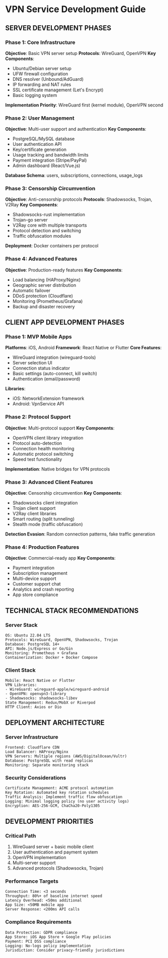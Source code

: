 # VPN Service Development Guide

## SERVER DEVELOPMENT PHASES

### Phase 1: Core Infrastructure
**Objective**: Basic VPN server setup
**Protocols**: WireGuard, OpenVPN
**Key Components**:
- Ubuntu/Debian server setup
- UFW firewall configuration
- DNS resolver (Unbound/AdGuard)
- IP forwarding and NAT rules
- SSL certificate management (Let's Encrypt)
- Basic logging system

**Implementation Priority**: WireGuard first (kernel module), OpenVPN second

### Phase 2: User Management
**Objective**: Multi-user support and authentication
**Key Components**:
- PostgreSQL/MySQL database
- User authentication API
- Key/certificate generation
- Usage tracking and bandwidth limits
- Payment integration (Stripe/PayPal)
- Admin dashboard (React/Vue.js)

**Database Schema**: users, subscriptions, connections, usage_logs

### Phase 3: Censorship Circumvention
**Objective**: Anti-censorship protocols
**Protocols**: Shadowsocks, Trojan, V2Ray
**Key Components**:
- Shadowsocks-rust implementation
- Trojan-go server
- V2Ray core with multiple transports
- Protocol detection and switching
- Traffic obfuscation modules

**Deployment**: Docker containers per protocol

### Phase 4: Advanced Features
**Objective**: Production-ready features
**Key Components**:
- Load balancing (HAProxy/Nginx)
- Geographic server distribution
- Automatic failover
- DDoS protection (Cloudflare)
- Monitoring (Prometheus/Grafana)
- Backup and disaster recovery

## CLIENT APP DEVELOPMENT PHASES

### Phase 1: MVP Mobile Apps
**Platforms**: iOS, Android
**Framework**: React Native or Flutter
**Core Features**:
- WireGuard integration (wireguard-tools)
- Server selection UI
- Connection status indicator
- Basic settings (auto-connect, kill switch)
- Authentication (email/password)

**Libraries**: 
- iOS: NetworkExtension framework
- Android: VpnService API

### Phase 2: Protocol Support
**Objective**: Multi-protocol support
**Key Components**:
- OpenVPN client library integration
- Protocol auto-detection
- Connection health monitoring
- Automatic protocol switching
- Speed test functionality

**Implementation**: Native bridges for VPN protocols

### Phase 3: Advanced Client Features
**Objective**: Censorship circumvention
**Key Components**:
- Shadowsocks client integration
- Trojan client support
- V2Ray client libraries
- Smart routing (split tunneling)
- Stealth mode (traffic obfuscation)

**Detection Evasion**: Random connection patterns, fake traffic generation

### Phase 4: Production Features
**Objective**: Commercial-ready app
**Key Components**:
- Payment integration
- Subscription management
- Multi-device support
- Customer support chat
- Analytics and crash reporting
- App store compliance

## TECHNICAL STACK RECOMMENDATIONS

### Server Stack
```
OS: Ubuntu 22.04 LTS
Protocols: WireGuard, OpenVPN, Shadowsocks, Trojan
Database: PostgreSQL 14+
API: Node.js/Express or Go/Gin
Monitoring: Prometheus + Grafana
Containerization: Docker + Docker Compose
```

### Client Stack
```
Mobile: React Native or Flutter
VPN Libraries: 
- WireGuard: wireguard-apple/wireguard-android
- OpenVPN: openvpn3-library
- Shadowsocks: shadowsocks-libev
State Management: Redux/MobX or Riverpod
HTTP Client: Axios or Dio
```

## DEPLOYMENT ARCHITECTURE

### Server Infrastructure
```
Frontend: Cloudflare CDN
Load Balancer: HAProxy/Nginx
VPN Servers: Multiple regions (AWS/DigitalOcean/Vultr)
Database: PostgreSQL with read replicas
Monitoring: Separate monitoring stack
```

### Security Considerations
```
Certificate Management: ACME protocol automation
Key Rotation: Automated key rotation schedules
Traffic Analysis: Implement traffic flow obfuscation
Logging: Minimal logging policy (no user activity logs)
Encryption: AES-256-GCM, ChaCha20-Poly1305
```

## DEVELOPMENT PRIORITIES

### Critical Path
1. WireGuard server + basic mobile client
2. User authentication and payment system
3. OpenVPN implementation
4. Multi-server support
5. Advanced protocols (Shadowsocks, Trojan)

### Performance Targets
```
Connection Time: <3 seconds
Throughput: 80%+ of baseline internet speed
Latency Overhead: <50ms additional
App Size: <50MB mobile app
Server Response: <200ms API calls
```

### Compliance Requirements
```
Data Protection: GDPR compliance
App Store: iOS App Store + Google Play policies
Payment: PCI DSS compliance
Logging: No-logs policy implementation
Jurisdiction: Consider privacy-friendly jurisdictions
``` 